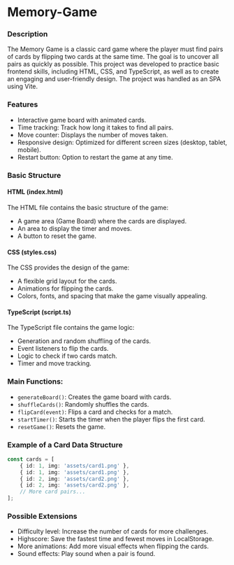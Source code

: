 # Memory-Game

### Description
The Memory Game is a classic card game where the player must find pairs of cards by flipping two cards at the same time. The goal is to uncover all pairs as quickly as possible. This project was developed to practice basic frontend skills, including HTML, CSS, and TypeScript, as well as to create an engaging and user-friendly design. The project was handled as an SPA using Vite.

### Features
- Interactive game board with animated cards.
- Time tracking: Track how long it takes to find all pairs.
- Move counter: Displays the number of moves taken.
- Responsive design: Optimized for different screen sizes (desktop, tablet, mobile).
- Restart button: Option to restart the game at any time.

### Basic Structure

#### HTML (index.html)
The HTML file contains the basic structure of the game:
- A game area (Game Board) where the cards are displayed.
- An area to display the timer and moves.
- A button to reset the game.

#### CSS (styles.css)
The CSS provides the design of the game:
- A flexible grid layout for the cards.
- Animations for flipping the cards.
- Colors, fonts, and spacing that make the game visually appealing.

#### TypeScript (script.ts)
The TypeScript file contains the game logic:
- Generation and random shuffling of the cards.
- Event listeners to flip the cards.
- Logic to check if two cards match.
- Timer and move tracking.

### Main Functions:
- `generateBoard()`: Creates the game board with cards.
- `shuffleCards()`: Randomly shuffles the cards.
- `flipCard(event)`: Flips a card and checks for a match.
- `startTimer()`: Starts the timer when the player flips the first card.
- `resetGame()`: Resets the game.

### Example of a Card Data Structure
```Typescript
const cards = [
    { id: 1, img: 'assets/card1.png' },
    { id: 1, img: 'assets/card1.png' },
    { id: 2, img: 'assets/card2.png' },
    { id: 2, img: 'assets/card2.png' },
    // More card pairs...
];
```

### Possible Extensions
- Difficulty level: Increase the number of cards for more challenges.
- Highscore: Save the fastest time and fewest moves in LocalStorage.
- More animations: Add more visual effects when flipping the cards.
- Sound effects: Play sound when a pair is found.
